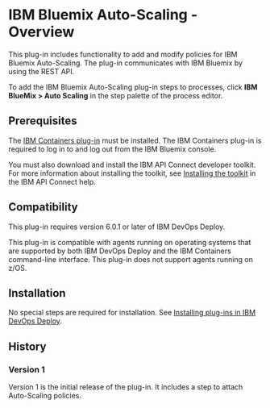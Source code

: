 
# IBM Bluemix Auto-Scaling - Overview

This plug-in includes functionality to add and modify policies for IBM Bluemix Auto-Scaling. The plug-in communicates with IBM Bluemix by using the REST API.

To add the IBM Bluemix Auto-Scaling plug-in steps to processes, click **IBM BlueMix > Auto Scaling** in the step palette of the process editor.

## Prerequisites

The [IBM Containers plug-in](https://urbancode.github.io/IBM-UCx-PLUGIN-DOCS-BETA/UCD/cloud-foundry-ibm-containers/) must be installed. The IBM Containers plug-in is required to log in to and log out from the IBM Bluemix console.

You must also download and install the IBM API Connect developer toolkit. For more information about installing the toolkit, see [Installing the toolkit](https://www.ibm.com/support/knowledgecenter/SSMNED_5.0.0/com.ibm.apic.toolkit.doc/tapim_cli_install.html) in the IBM API Connect help.

## Compatibility

This plug-in requires version 6.0.1 or later of IBM DevOps Deploy.

This plug-in is compatible with agents running on operating systems that are supported by both IBM DevOps Deploy and the IBM Containers command-line interface. This plug-in does not support agents running on z/OS.

## Installation

No special steps are required for installation. See [Installing plug-ins in IBM DevOps Deploy](https://community.ibm.com/community/user/wasdevops/blogs/laurel-dickson-bull1/2022/06/13/install-plugins "Installing plug-ins in IBM DevOps Deploy").

## History

### Version 1

Version 1 is the initial release of the plug-in. It includes a step to attach Auto-Scaling policies.

